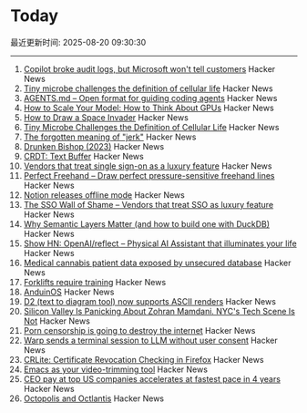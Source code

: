 # Today

最近更新时间: 2025-08-20 09:30:30

--- 
1. [Copilot broke audit logs, but Microsoft won't tell customers](https://pistachioapp.com/blog/copilot-broke-your-audit-log) Hacker News
2. [Tiny microbe challenges the definition of cellular life](https://nautil.us/a-rogue-new-life-form-1232095/) Hacker News
3. [AGENTS.md – Open format for guiding coding agents](https://agents.md/) Hacker News
4. [How to Scale Your Model: How to Think About GPUs](https://jax-ml.github.io/scaling-book/gpus/) Hacker News
5. [How to Draw a Space Invader](https://muffinman.io/blog/invaders/) Hacker News
6. [Tiny Microbe Challenges the Definition of Cellular Life](https://nautil.us/a-rogue-new-life-form-1232095/) Hacker News
7. [The forgotten meaning of "jerk"](https://languagehat.com/the-forgotten-meaning-of-jerk/) Hacker News
8. [Drunken Bishop (2023)](https://re.factorcode.org/2023/08/drunken-bishop.html) Hacker News
9. [CRDT: Text Buffer](https://madebyevan.com/algos/crdt-text-buffer/) Hacker News
10. [Vendors that treat single sign-on as a luxury feature](https://sso.tax/) Hacker News
11. [Perfect Freehand – Draw perfect pressure-sensitive freehand lines](https://www.perfectfreehand.com/) Hacker News
12. [Notion releases offline mode](https://www.notion.com/help/guides/working-offline-in-notion-everything-you-need-to-know) Hacker News
13. [The SSO Wall of Shame – Vendors that treat SSO as luxury feature](https://sso.tax/) Hacker News
14. [Why Semantic Layers Matter (and how to build one with DuckDB)](https://motherduck.com/blog/semantic-layer-duckdb-tutorial/) Hacker News
15. [Show HN: OpenAI/reflect – Physical AI Assistant that illuminates your life](https://github.com/openai/openai-reflect) Hacker News
16. [Medical cannabis patient data exposed by unsecured database](https://www.wired.com/story/highly-sensitive-medical-cannabis-patient-data-exposed-by-unsecured-database/) Hacker News
17. [Forklifts require training](https://www.zacsweers.dev/forklifts-require-training/) Hacker News
18. [AnduinOS](https://www.anduinos.com/) Hacker News
19. [D2 (text to diagram tool) now supports ASCII renders](https://d2lang.com/blog/ascii/) Hacker News
20. [Silicon Valley Is Panicking About Zohran Mamdani. NYC's Tech Scene Is Not](https://www.wired.com/story/tech-executives-new-york-zohran-mamdani/) Hacker News
21. [Porn censorship is going to destroy the internet](https://mashable.com/article/age-verification-is-going-to-destroy-the-entire-internet) Hacker News
22. [Warp sends a terminal session to LLM without user consent](https://news.ycombinator.com/item?id=44953470) Hacker News
23. [CRLite: Certificate Revocation Checking in Firefox](https://hacks.mozilla.org/2025/08/crlite-fast-private-and-comprehensive-certificate-revocation-checking-in-firefox/) Hacker News
24. [Emacs as your video-trimming tool](https://xenodium.com/emacs-as-your-video-trimming-tool) Hacker News
25. [CEO pay at top US companies accelerates at fastest pace in 4 years](https://www.ft.com/content/d8da9877-a5d0-4ac2-87cd-236ff33d7269) Hacker News
26. [Octopolis and Octlantis](https://en.wikipedia.org/wiki/Octopolis_and_Octlantis) Hacker News

